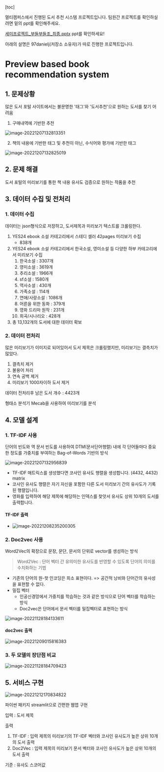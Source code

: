 [toc]

멀티캠퍼스에서 진행된 도서 추천 시스템 프로젝트입니다. 팀원간 프로젝트를 확인하실려면 밑의 ppt를 확인해주세요.

 [세미프로젝트_부들부들조_최종.pptx](세미프로젝트_부들부들조_최종.pptx) ppt를 확인하세요!

아래의 설명은 97danielj(저장소 소유자)가 따로 진행한 프로젝트입니다.

# Preview based book recommendation system

## 1. 문제상황

많은 도서 포털 사이트에서는 불문명한 '태그'와 '도서추천'으로 원하는 도서를 찾기 어려움

1. 구매내역에 기반한 추천

![image-20221207132813351](README.assets/image-20221207132813351.png)

2. 책의 내용에 기반한 태그 및 추천이 아닌, 수식어와 평가에 기반한 태그

![image-20221207132825019](README.assets/image-20221207132825019.png)



## 2. 문제 해결

도서 포털의 미리보기를 통한 책 내용 유사도 검증으로 원하는 작품을 추천

## 3. 데이터 수집 및 전처리

### 1. 데이터 수집

데이터는 json형식으로 저장하고, 도서제목과 미리보기 텍스트를 크롤링한다.

1. YES24 ebook 소설 카테고리에서 스테디 셀러 42pages 미리보기 수집
   - 838개
2. YES24 ebook 소설 카테고리에서 한국소설, 영미소설 등 다양한 하부 카테고리에서 미리보기 수집
   1. 한국소설 : 3307개
   2. 영미소설 : 3619개
   3. 추리소설 : 1966개
   4. sf소설 : 1580개
   5. 역사소설 : 430개
   6. 가족소설 : 114개
   7. 연애/사랑소설 : 1086개
   8. 어른을 위한 동화 : 379개
   9. 영화 드리마 원작 : 231개
   10. 희곡/시나리오 : 428개
3. 총 13,132개의 도서에 대한 데이터 확보

### 2. 데이터 전처리

많은 미리보기가 이미지로 되어있어서 도서 제목은 크롤링했지만, 미리보기는 결측치가 많았다.

1. 결측치 제거
2. 불용어 처리
3. 연속 공백 제거
4. 미리보기 1000자이하 도서 제거

데이터 전처리후 남은 도서 개수 :  4423개

형태소 분석기 Mecab을 사용하여 미리보기를 분석



## 4. 모델 설계

### 1. TF-IDF 사용

단어의 빈도와 역 문서 빈도를 사용하여 DTM(문서단어행렬) 내에 각 단어들마다 중요한 정도를 가중치를 부여하는 Bag-of-Words 기반의 방식

![image-20221207132956839](README.assets/image-20221207132956839.png)

- TF-IDF 매트릭스를 생성했다면 코사인 유사도 행렬을 생성합니다. (4432, 4432) matrix
- 코사인 유사도 행렬은 자기 자신을 포함한 다른 도서 미리보기 간의 유사도가 기록된 행렬입니다.
- 영화를 입력하여 해당 제목에 해당하는 인덱스를 찾앗서 유사도 상위 10개의 도서를 출력합니다.

#### TF-IDF 출력

- ![image-20221208235200305](README.assets/image-20221208235200305.png)



### 2. Doc2vec 사용

Word2Vec의 확장으로 문장, 문단, 문서의 단위로 vector를 생성하는 방식

> Word2Vec : 단어 벡터 간 유의미한 유사도를 반영할 수 있도록 단어의 의미를 수치화하는 기법

- 기존의 단어의 원-핫 인코딩은 희소 표현이다. => 공간적 낭비와 단어간의 유사성을 표현할 수 없다.
- 밀집 벡터 
  - 인공신경망에서 가중치를 학습하는 것과 같은 방식으로 단어 벡터를 학습하는 방식
  - Doc2vec은 단어에서 문서 벡터를 밀집벡터로 표현하는 방식

![image-20221128184133611](README.assets/image-20221128184133611-167038825159411.png)



####  doc2vec 출력

![image-20221209015816383](README.assets/image-20221209015816383.png)

### 3. 두 모델의 장단점 비교

![image-20221128184709423](README.assets/image-20221128184709423.png)





## 5. 서비스 구현

![image-20221212170834822](README.assets/image-20221212170834822.png)

파이썬 패키지 streamlit으로 간편한 웹앱 구현

입력 : 도서 제목

출력

1. TF-IDF : 입력 제목의 미리보기의 TF-IDF 벡터와 코사인 유사도가 높은 상위 10개의 도서 출력
2. Doc2Vec : 입력 제목의 미리보기 문서 벡터와 코사인 유사도가 높은 상위 10개의 도서 출력

기준 : 유사도 스코어값



